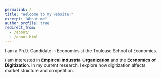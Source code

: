 ```yaml
---
permalink: /
title: "Welcome to my website!"
excerpt: "About me"
author_profile: true
redirect_from: 
  - /about/
  - /about.html
---
```



I am a Ph.D. Candidate in Economics at the Toulouse School of Economics. 

I am interested in **Empirical Industrial Organization** and the **Economics of Digitization**. In my current research, I explore how digitization affects market structure and competition. 



